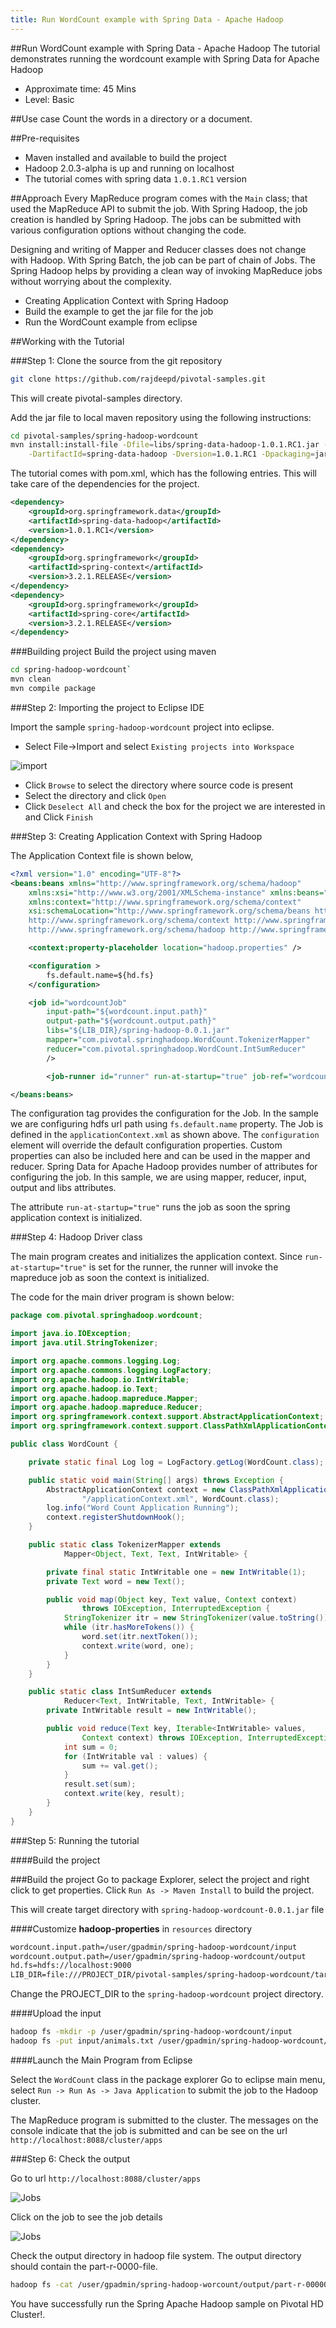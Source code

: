 ```yaml
---
title: Run WordCount example with Spring Data - Apache Hadoop
---
```


##Run WordCount example with Spring Data - Apache Hadoop
The tutorial demonstrates running the wordcount example with Spring Data for Apache Hadoop

* Approximate time: 45 Mins
* Level: Basic

##Use case
Count the words in a directory or a document.

##Pre-requisites
* Maven installed and available to build the project
* Hadoop 2.0.3-alpha is up and running on localhost
* The tutorial comes with spring data `1.0.1.RC1` version

##Approach
Every MapReduce program comes with the `Main` class; that used the MapReduce API to submit the job.
With Spring Hadoop, the job creation is handled by Spring Hadoop. The jobs can be submitted with various configuration options without changing the code. 

Designing and writing of Mapper and Reducer classes does not change with Hadoop. With Spring Batch, the job can be part of chain of Jobs. The Spring Hadoop helps by providing a clean way of invoking MapReduce jobs without worrying about the complexity.

* Creating Application Context with Spring Hadoop
* Build the example to get the jar file for the job
* Run the WordCount example from eclipse

##Working with the Tutorial

###Step 1: Clone the source from the git repository

```bash
git clone https://github.com/rajdeepd/pivotal-samples.git
```
This will create pivotal-samples directory.

Add the jar file to local maven repository using the following instructions:

```bash
cd pivotal-samples/spring-hadoop-wordcount
mvn install:install-file -Dfile=libs/spring-data-hadoop-1.0.1.RC1.jar -DgroupId=org.springframework.data \
    -DartifactId=spring-data-hadoop -Dversion=1.0.1.RC1 -Dpackaging=jar
```

The tutorial comes with pom.xml, which has the following entries. This will take care of the dependencies for the project.

```xml
<dependency>
    <groupId>org.springframework.data</groupId>
    <artifactId>spring-data-hadoop</artifactId>
    <version>1.0.1.RC1</version>
</dependency>
<dependency>
    <groupId>org.springframework</groupId>
    <artifactId>spring-context</artifactId>
    <version>3.2.1.RELEASE</version>
</dependency>
<dependency>
    <groupId>org.springframework</groupId>
    <artifactId>spring-core</artifactId>
    <version>3.2.1.RELEASE</version>
</dependency>
```

###Building project
Build the project using maven

```bash
cd spring-hadoop-wordcount`
mvn clean
mvn compile package
```

###Step 2: Importing the project to Eclipse IDE

Import the sample `spring-hadoop-wordcount` project into eclipse.

* Select File->Import and select `Existing projects into Workspace`

![import](/images/gs/setup/import-maven.png)

* Click `Browse` to select the directory where source code is present
* Select the directory and click `Open`
* Click `Deselect All` and check the box for the project we are interested in and Click `Finish`

###Step 3: Creating Application Context with Spring Hadoop

The Application Context file is shown below,

```xml
<?xml version="1.0" encoding="UTF-8"?>
<beans:beans xmlns="http://www.springframework.org/schema/hadoop"
    xmlns:xsi="http://www.w3.org/2001/XMLSchema-instance" xmlns:beans="http://www.springframework.org/schema/beans"
    xmlns:context="http://www.springframework.org/schema/context"
    xsi:schemaLocation="http://www.springframework.org/schema/beans http://www.springframework.org/schema/beans/spring-beans.xsd
    http://www.springframework.org/schema/context http://www.springframework.org/schema/context/spring-context.xsd
    http://www.springframework.org/schema/hadoop http://www.springframework.org/schema/hadoop/spring-hadoop.xsd">

    <context:property-placeholder location="hadoop.properties" />

    <configuration >
        fs.default.name=${hd.fs}
    </configuration>

    <job id="wordcountJob" 
        input-path="${wordcount.input.path}"
        output-path="${wordcount.output.path}"
        libs="${LIB_DIR}/spring-hadoop-0.0.1.jar"
        mapper="com.pivotal.springhadoop.WordCount.TokenizerMapper"
        reducer="com.pivotal.springhadoop.WordCount.IntSumReducer" 
        />

        <job-runner id="runner" run-at-startup="true" job-ref="wordcountJob" />

</beans:beans>
```

The configuration tag provides the configuration for the Job. In the sample we are configuring hdfs url path using `fs.default.name` property.
The Job is defined in the `applicationContext.xml` as shown above. 
The `configuration` element will override the default configuration properties. Custom properties can also be included here and can be used in the mapper and reducer.
Spring Data for Apache Hadoop provides number of attributes for configuring the job. In this sample, we are using mapper, reducer, input, output and libs attributes. 

The attribute `run-at-startup="true"` runs the job as soon the spring application context is initialized.

###Step 4: Hadoop Driver class

The main program creates and initializes the application context. Since `run-at-startup="true"` is set for the runner, the runner will  invoke the mapreduce job as soon the context is initialized.

The code for the main driver program is shown below:

```java
package com.pivotal.springhadoop.wordcount;

import java.io.IOException;
import java.util.StringTokenizer;

import org.apache.commons.logging.Log;
import org.apache.commons.logging.LogFactory;
import org.apache.hadoop.io.IntWritable;
import org.apache.hadoop.io.Text;
import org.apache.hadoop.mapreduce.Mapper;
import org.apache.hadoop.mapreduce.Reducer;
import org.springframework.context.support.AbstractApplicationContext;
import org.springframework.context.support.ClassPathXmlApplicationContext;

public class WordCount {

    private static final Log log = LogFactory.getLog(WordCount.class);

    public static void main(String[] args) throws Exception {
        AbstractApplicationContext context = new ClassPathXmlApplicationContext(
                "/applicationContext.xml", WordCount.class);
        log.info("Word Count Application Running");
        context.registerShutdownHook();
    }

    public static class TokenizerMapper extends
            Mapper<Object, Text, Text, IntWritable> {

        private final static IntWritable one = new IntWritable(1);
        private Text word = new Text();

        public void map(Object key, Text value, Context context)
                throws IOException, InterruptedException {
            StringTokenizer itr = new StringTokenizer(value.toString());
            while (itr.hasMoreTokens()) {
                word.set(itr.nextToken());
                context.write(word, one);
            }
        }
    }

    public static class IntSumReducer extends
            Reducer<Text, IntWritable, Text, IntWritable> {
        private IntWritable result = new IntWritable();

        public void reduce(Text key, Iterable<IntWritable> values,
                Context context) throws IOException, InterruptedException {
            int sum = 0;
            for (IntWritable val : values) {
                sum += val.get();
            }
            result.set(sum);
            context.write(key, result);
        }
    }
}
```

###Step 5: Running the tutorial

####Build the project

###Build the project
Go to package Explorer, select the project and right click to get properties.
Click `Run As -> Maven Install` to build the project.

This will create target directory with `spring-hadoop-wordcount-0.0.1.jar` file

####Customize **hadoop-properties** in `resources` directory

```xml
wordcount.input.path=/user/gpadmin/spring-hadoop-wordcount/input
wordcount.output.path=/user/gpadmin/spring-hadoop-wordcount/output
hd.fs=hdfs://localhost:9000
LIB_DIR=file:///PROJECT_DIR/pivotal-samples/spring-hadoop-wordcount/target
```
Change the PROJECT_DIR to the `spring-hadoop-wordcount` project directory.

####Upload the input

```bash
hadoop fs -mkdir -p /user/gpadmin/spring-hadoop-wordcount/input
hadoop fs -put input/animals.txt /user/gpadmin/spring-hadoop-wordcount/input
```

####Launch the Main Program from Eclipse

Select the `WordCount` class in the package explorer
Go to eclipse main menu, select `Run -> Run As -> Java Application` to submit the job to the Hadoop cluster.

The MapReduce program is submitted to the cluster. The messages on the console indicate that the job is submitted and can be see on the url `http://localhost:8088/cluster/apps`

###Step 6: Check the output

Go to url `http://localhost:8088/cluster/apps`

![Jobs](/images/gs/spring-hadoop/job.png)

Click on the job to see the job details

![Jobs](/images/gs/spring-hadoop/job-details.png)

Check the output directory in hadoop file system. The output directory should contain the part-r-0000-file.

```bash
hadoop fs -cat /user/gpadmin/spring-hadoop-worcount/output/part-r-00000
```
You have successfully run the Spring Apache Hadoop sample on Pivotal HD Cluster!.
